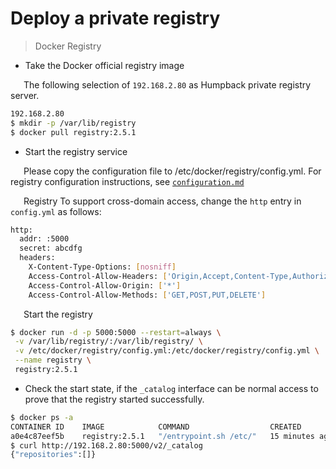 # Deploy a private registry

> Docker Registry

- Take the Docker official registry image   

&ensp;&ensp;&ensp;The following selection of `192.168.2.80` as Humpback private registry server.

```bash
192.168.2.80
$ mkdir -p /var/lib/registry
$ docker pull registry:2.5.1
```

- Start the registry service

&ensp;&ensp;&ensp;Please copy the configuration file to /etc/docker/registry/config.yml. For registry configuration instructions, see <a href="https://github.com/docker/distribution/blob/master/docs/configuration.md">`configuration.md` </a>

&ensp;&ensp;&ensp;Registry To support cross-domain access, change the `http` entry in` config.yml` as follows:  

```bash
http:
  addr: :5000
  secret: abcdfg
  headers:
    X-Content-Type-Options: [nosniff]
    Access-Control-Allow-Headers: ['Origin,Accept,Content-Type,Authorization']
    Access-Control-Allow-Origin: ['*']
    Access-Control-Allow-Methods: ['GET,POST,PUT,DELETE']
```
&ensp;&ensp;&ensp;Start the registry 

```bash
$ docker run -d -p 5000:5000 --restart=always \
 -v /var/lib/registry/:/var/lib/registry/ \
 -v /etc/docker/registry/config.yml:/etc/docker/registry/config.yml \
 --name registry \
 registry:2.5.1
```
- Check the start state, if the `_catalog` interface can be normal access to prove that the registry started successfully.    

```bash
$ docker ps -a
CONTAINER ID    IMAGE            COMMAND                  CREATED         STATUS            PORTS                    NAMES
a0e4c87eef5b    registry:2.5.1   "/entrypoint.sh /etc/"   15 minutes ago  45 seconds ago    0.0.0.0:5000->5000/tcp   registry
$ curl http://192.168.2.80:5000/v2/_catalog
{"repositories":[]}
``` 
